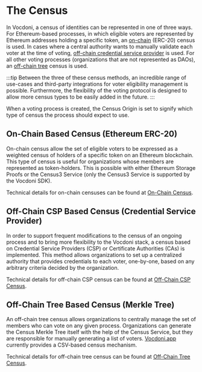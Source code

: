 # The Census

In Vocdoni, a census of identities can be represented in one of three ways. For Ethereum-based processes, in which eligible voters are represented by Ethereum addresses holding a specific token, an [on-chain] (ERC-20) census is used. In cases where a central authority wants to manually validate each voter at the time of voting, [off-chain credential service provider][off-chain-csp] is used. For all other voting processes (organizations that are not represented as DAOs), an [off-chain tree][off-chain-tree] census is used. 

:::tip
Between the three of these census methods, an incredible range of use-cases and third-party integrations for voter eligibility management is possible. Furthermore, the flexibility of the voting protocol is designed to allow more census types to be easily added in the future.
:::

When a voting process is created, the Census Origin is set to signify which type of census the process should expect to use. 

## On-Chain Based Census (Ethereum ERC-20)

On-chain census allow the set of eligible voters to be expressed as a weighted census of holders of a specific token on an Ethereum blockchain. This type of census is useful for organizations whose members are represented as token-holders. This is possible with either Ethereum Storage Proofs or the Census3 Service (only the Census3 Service is supported by the Vocdoni SDK). 

Technical details for on-chain censuses can be found at [On-Chain Census][on-chain].

## Off-Chain CSP Based Census (Credential Service Provider)

In order to support frequent modifications to the census of an ongoing process and to bring more flexibility to the Vocdoni stack, a census based on Credential Service Providers (CSP) or Certificate Authorities (CAs) is implemented. This method allows organizations to set up a centralized authority that provides credentials to each voter, one-by-one, based on any arbitrary criteria decided by the organization. 

Technical details for off-chain CSP census can be found at [Off-Chain CSP Census][off-chain-csp].

## Off-Chain Tree Based Census (Merkle Tree)

An off-chain tree census allows organizations to centrally manage the set of members who can vote on any given process. Organizations can generate the Census Merkle Tree itself with the help of the Census Service, but they are responsible for manually generating a list of voters. [Vocdoni.app](https://vocdoni.app) currently provides a CSV-based census mechanism.

Technical details for off-chain tree census can be found at [Off-Chain Tree Census][off-chain-tree].


[on-chain]: /protocol/census/on-chain
[off-chain-csp]: /protocol/census/off-chain-csp
[off-chain-tree]: /protocol/census/off-chain-tree